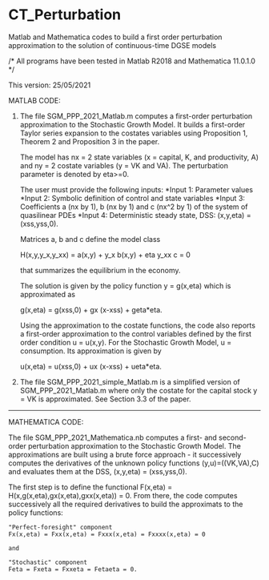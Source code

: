 # CT_Perturbation
Matlab and Mathematica codes to build a first order perturbation approximation to the solution of continuous-time DGSE models

/* All programs have been tested in Matlab R2018 and Mathematica 11.0.1.0 */

This version: 25/05/2021

MATLAB CODE:

1. The file SGM_PPP_2021_Matlab.m computes a first-order perturbation approximation to the Stochastic Growth Model. It builds a first-order Taylor series expansion to the costates variables using Proposition 1, Theorem 2 and Proposition 3 in the paper. 

	The model has nx = 2 state variables (x = capital, K, and productivity, A) and ny = 2 costate variables (y = VK and VA). The perturbation parameter is denoted by eta>=0. 

	The user must provide the following inputs:
		*Input 1: Parameter values 
		*Input 2: Symbolic definition of control and state variables
		*Input 3: Coefficients a (nx by 1), b (nx by 1) and c (nx^2 by 1) of the system of quasilinear PDEs
		*Input 4: Deterministic steady state, DSS: (x,y,eta) = (xss,yss,0).

	Matrices a, b and c define the model class

	H(x,y,y_x,y_xx) = a(x,y) + y_x b(x,y) + eta y_xx c = 0

	that summarizes the equilibrium in the economy. 

	The solution is given by the policy function y = g(x,eta) which is approximated as

	g(x,eta) = g(xss,0) + gx (x-xss) + geta*eta.

	Using the approximation to the costate functions, the code also reports a first-order approximation to the control variables defined by the first order condition u = u(x,y). For the Stochastic Growth Model, u = consumption. Its approximation is given by

	u(x,eta) = u(xss,0) + ux (x-xss) + ueta*eta.


2. The file SGM_PPP_2021_simple_Matlab.m is a simplified version of SGM_PPP_2021_Matlab.m where only the costate for the capital stock y = VK is approximated. See Section 3.3 of the paper. 

-------
MATHEMATICA CODE:

The file SGM_PPP_2021_Mathematica.nb computes a first- and second-order perturbation approximation to the Stochastic Growth Model. The approximations are built using a brute force approach - it successively  computes the derivatives of the unknown policy functions (y,u)=((VK,VA),C) and evaluates them at the DSS, (x,y,eta) = (xss,yss,0). 

The first step is to define the functional F(x,eta) = H(x,g(x,eta),gx(x,eta),gxx(x,eta)) = 0. From there, the code computes successively all the required derivatives to build the approximats to the policy functions:
	
	"Perfect-foresight" component
	Fx(x,eta) = Fxx(x,eta) = Fxxx(x,eta) = Fxxxx(x,eta) = 0 
	
	and 
	
	"Stochastic" component
	Feta = Fxeta = Fxxeta = Fetaeta = 0. 
